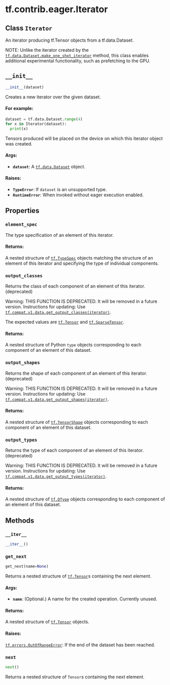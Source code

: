 <div itemscope itemtype="http://developers.google.com/ReferenceObject">
<meta itemprop="name" content="tf.contrib.eager.Iterator" />
<meta itemprop="path" content="Stable" />
<meta itemprop="property" content="element_spec"/>
<meta itemprop="property" content="output_classes"/>
<meta itemprop="property" content="output_shapes"/>
<meta itemprop="property" content="output_types"/>
<meta itemprop="property" content="__init__"/>
<meta itemprop="property" content="__iter__"/>
<meta itemprop="property" content="get_next"/>
<meta itemprop="property" content="next"/>
</div>

# tf.contrib.eager.Iterator

## Class `Iterator`

An iterator producing tf.Tensor objects from a tf.data.Dataset.



<!-- Placeholder for "Used in" -->

NOTE: Unlike the iterator created by the
<a href="../../../tf/data/Dataset.md#make_one_shot_iterator"><code>tf.data.Dataset.make_one_shot_iterator</code></a> method, this class enables
additional experimental functionality, such as prefetching to the GPU.

<h2 id="__init__"><code>__init__</code></h2>

``` python
__init__(dataset)
```

Creates a new iterator over the given dataset.


#### For example:


```python
dataset = tf.data.Dataset.range(4)
for x in Iterator(dataset):
  print(x)
```

Tensors produced will be placed on the device on which this iterator object
was created.

#### Args:


* <b>`dataset`</b>: A <a href="../../../tf/data/Dataset.md"><code>tf.data.Dataset</code></a> object.


#### Raises:


* <b>`TypeError`</b>: If `dataset` is an unsupported type.
* <b>`RuntimeError`</b>: When invoked without eager execution enabled.



## Properties

<h3 id="element_spec"><code>element_spec</code></h3>

The type specification of an element of this iterator.


#### Returns:

A nested structure of <a href="../../../tf/TypeSpec.md"><code>tf.TypeSpec</code></a> objects matching the structure of an
element of this iterator and specifying the type of individual components.


<h3 id="output_classes"><code>output_classes</code></h3>

Returns the class of each component of an element of this iterator. (deprecated)

Warning: THIS FUNCTION IS DEPRECATED. It will be removed in a future version.
Instructions for updating:
Use <a href="../../../tf/data/get_output_classes.md"><code>tf.compat.v1.data.get_output_classes(iterator)</code></a>.

The expected values are <a href="../../../tf/Tensor.md"><code>tf.Tensor</code></a> and <a href="../../../tf/sparse/SparseTensor.md"><code>tf.SparseTensor</code></a>.

#### Returns:

A nested structure of Python `type` objects corresponding to each
component of an element of this dataset.


<h3 id="output_shapes"><code>output_shapes</code></h3>

Returns the shape of each component of an element of this iterator. (deprecated)

Warning: THIS FUNCTION IS DEPRECATED. It will be removed in a future version.
Instructions for updating:
Use <a href="../../../tf/data/get_output_shapes.md"><code>tf.compat.v1.data.get_output_shapes(iterator)</code></a>.

#### Returns:

A nested structure of <a href="../../../tf/TensorShape.md"><code>tf.TensorShape</code></a> objects corresponding to each
component of an element of this dataset.


<h3 id="output_types"><code>output_types</code></h3>

Returns the type of each component of an element of this iterator. (deprecated)

Warning: THIS FUNCTION IS DEPRECATED. It will be removed in a future version.
Instructions for updating:
Use <a href="../../../tf/data/get_output_types.md"><code>tf.compat.v1.data.get_output_types(iterator)</code></a>.

#### Returns:

A nested structure of <a href="../../../tf/dtypes/DType.md"><code>tf.DType</code></a> objects corresponding to each component
of an element of this dataset.




## Methods

<h3 id="__iter__"><code>__iter__</code></h3>

``` python
__iter__()
```




<h3 id="get_next"><code>get_next</code></h3>

``` python
get_next(name=None)
```

Returns a nested structure of <a href="../../../tf/Tensor.md"><code>tf.Tensor</code></a>s containing the next element.


#### Args:


* <b>`name`</b>: (Optional.) A name for the created operation. Currently unused.


#### Returns:

A nested structure of <a href="../../../tf/Tensor.md"><code>tf.Tensor</code></a> objects.



#### Raises:

<a href="../../../tf/errors/OutOfRangeError.md"><code>tf.errors.OutOfRangeError</code></a>: If the end of the dataset has been reached.


<h3 id="next"><code>next</code></h3>

``` python
next()
```

Returns a nested structure of `Tensor`s containing the next element.




